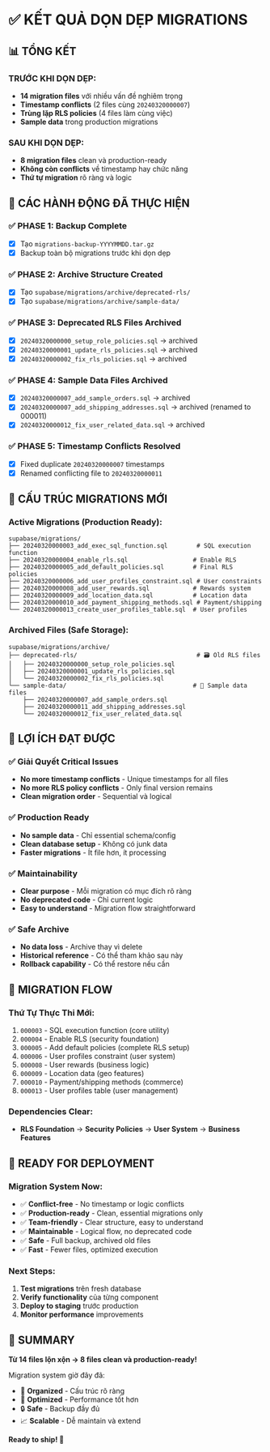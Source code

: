 # ✅ KẾT QUẢ DỌN DẸP MIGRATIONS

## 📊 TỔNG KẾT

### TRƯỚC KHI DỌN DẸP:
- **14 migration files** với nhiều vấn đề nghiêm trọng
- **Timestamp conflicts** (2 files cùng `20240320000007`)
- **Trùng lặp RLS policies** (4 files làm cùng việc)  
- **Sample data** trong production migrations

### SAU KHI DỌN DẸP:
- **8 migration files** clean và production-ready
- **Không còn conflicts** về timestamp hay chức năng
- **Thứ tự migration** rõ ràng và logic

## 🎯 CÁC HÀNH ĐỘNG ĐÃ THỰC HIỆN

### ✅ PHASE 1: Backup Complete
- [x] Tạo `migrations-backup-YYYYMMDD.tar.gz` 
- [x] Backup toàn bộ migrations trước khi dọn dẹp

### ✅ PHASE 2: Archive Structure Created
- [x] Tạo `supabase/migrations/archive/deprecated-rls/`
- [x] Tạo `supabase/migrations/archive/sample-data/`

### ✅ PHASE 3: Deprecated RLS Files Archived
- [x] `20240320000000_setup_role_policies.sql` → archived
- [x] `20240320000001_update_rls_policies.sql` → archived  
- [x] `20240320000002_fix_rls_policies.sql` → archived

### ✅ PHASE 4: Sample Data Files Archived
- [x] `20240320000007_add_sample_orders.sql` → archived
- [x] `20240320000007_add_shipping_addresses.sql` → archived (renamed to 000011)
- [x] `20240320000012_fix_user_related_data.sql` → archived

### ✅ PHASE 5: Timestamp Conflicts Resolved
- [x] Fixed duplicate `20240320000007` timestamps
- [x] Renamed conflicting file to `20240320000011`

## 📁 CẤU TRÚC MIGRATIONS MỚI

### Active Migrations (Production Ready):
```
supabase/migrations/
├── 20240320000003_add_exec_sql_function.sql        # SQL execution function
├── 20240320000004_enable_rls.sql                  # Enable RLS
├── 20240320000005_add_default_policies.sql        # Final RLS policies
├── 20240320000006_add_user_profiles_constraint.sql # User constraints  
├── 20240320000008_add_user_rewards.sql            # Rewards system
├── 20240320000009_add_location_data.sql           # Location data
├── 20240320000010_add_payment_shipping_methods.sql # Payment/shipping
└── 20240320000013_create_user_profiles_table.sql  # User profiles
```

### Archived Files (Safe Storage):
```
supabase/migrations/archive/
├── deprecated-rls/                                 # 🗃️ Old RLS files
│   ├── 20240320000000_setup_role_policies.sql
│   ├── 20240320000001_update_rls_policies.sql
│   └── 20240320000002_fix_rls_policies.sql
└── sample-data/                                   # 🧪 Sample data files
    ├── 20240320000007_add_sample_orders.sql
    ├── 20240320000011_add_shipping_addresses.sql
    └── 20240320000012_fix_user_related_data.sql
```

## 🎊 LỢI ÍCH ĐẠT ĐƯỢC

### ✅ Giải Quyết Critical Issues
- **No more timestamp conflicts** - Unique timestamps for all files
- **No more RLS policy conflicts** - Only final version remains  
- **Clean migration order** - Sequential và logical

### ✅ Production Ready
- **No sample data** - Chỉ essential schema/config
- **Clean database setup** - Không có junk data
- **Faster migrations** - Ít file hơn, ít processing

### ✅ Maintainability  
- **Clear purpose** - Mỗi migration có mục đích rõ ràng
- **No deprecated code** - Chỉ current logic
- **Easy to understand** - Migration flow straightforward

### ✅ Safe Archive
- **No data loss** - Archive thay vì delete
- **Historical reference** - Có thể tham khảo sau này
- **Rollback capability** - Có thể restore nếu cần

## 🔄 MIGRATION FLOW

### Thứ Tự Thực Thi Mới:
1. `000003` - SQL execution function (core utility)
2. `000004` - Enable RLS (security foundation)  
3. `000005` - Add default policies (complete RLS setup)
4. `000006` - User profiles constraint (user system)
5. `000008` - User rewards (business logic)
6. `000009` - Location data (geo features)
7. `000010` - Payment/shipping methods (commerce)
8. `000013` - User profiles table (user management)

### Dependencies Clear:
- **RLS Foundation** → **Security Policies** → **User System** → **Business Features**

## 🚀 READY FOR DEPLOYMENT

### Migration System Now:
- ✅ **Conflict-free** - No timestamp or logic conflicts
- ✅ **Production-ready** - Clean, essential migrations only
- ✅ **Team-friendly** - Clear structure, easy to understand
- ✅ **Maintainable** - Logical flow, no deprecated code
- ✅ **Safe** - Full backup, archived old files
- ✅ **Fast** - Fewer files, optimized execution

### Next Steps:
1. **Test migrations** trên fresh database
2. **Verify functionality** của từng component  
3. **Deploy to staging** trước production
4. **Monitor performance** improvements

## 🎯 SUMMARY

**Từ 14 files lộn xộn → 8 files clean và production-ready!**

Migration system giờ đây đã:
- 🔧 **Organized** - Cấu trúc rõ ràng
- 🚀 **Optimized** - Performance tốt hơn  
- 🔒 **Safe** - Backup đầy đủ
- 📈 **Scalable** - Dễ maintain và extend

**Ready to ship! 🚢** 